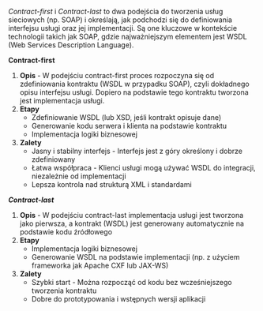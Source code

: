 *Contract-first* i *Contract-last* to dwa podejścia do tworzenia usług sieciowych (np. SOAP) i określają, jak podchodzi się do definiowania interfejsu usługi oraz jej implementacji. Są one kluczowe w kontekście technologii takich jak SOAP, gdzie najważniejszym elementem jest WSDL (Web Services Description Language).

**Contract-first**

1. **Opis** - W podejściu contract-first proces rozpoczyna się od zdefiniowania kontraktu (WSDL w przypadku SOAP), czyli dokładnego opisu interfejsu usługi. Dopiero na podstawie tego kontraktu tworzona jest implementacja usługi.
2. **Etapy**
	- Zdefiniowanie WSDL (lub XSD, jeśli kontrakt opisuje dane)
	- Generowanie kodu serwera i klienta na podstawie kontraktu
	- Implementacja logiki biznesowej
3. **Zalety**
	- Jasny i stabilny interfejs - Interfejs jest z góry określony i dobrze zdefiniowany
	- Łatwa współpraca - Klienci usługi mogą używać WSDL do integracji, niezależnie od implementacji
	- Lepsza kontrola nad strukturą XML i standardami

***Contract-last***

1. **Opis** - W podejściu contract-last implementacja usługi jest tworzona jako pierwsza, a kontrakt (WSDL) jest generowany automatycznie na podstawie kodu źródłowego
2. **Etapy**
	- Implementacja logiki biznesowej
	- Generowanie WSDL na podstawie implementacji (np. z użyciem frameworka jak Apache CXF lub JAX-WS)
3. **Zalety**
	- Szybki start - Można rozpocząć od kodu bez wcześniejszego tworzenia kontraktu
	- Dobre do prototypowania i wstępnych wersji aplikacji